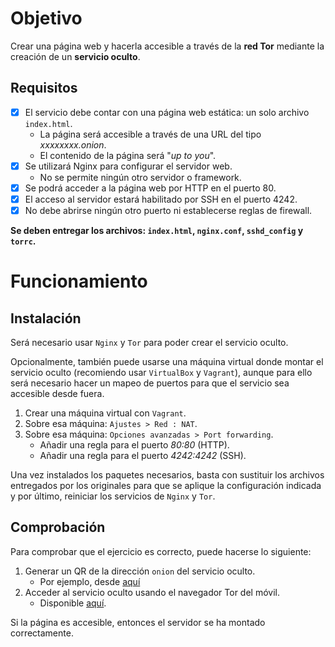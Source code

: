 # Objetivo

Crear una página web y hacerla accesible a través de la **red Tor** mediante la creación de un **servicio oculto**.


## Requisitos

- [x] El servicio debe contar con una página web estática: un solo archivo `index.html`.
	- La página será accesible a través de una URL del tipo *xxxxxxxx.onion*.
	- El contenido de la página será "*up to you*".
- [x] Se utilizará Nginx para configurar el servidor web.
	- No se permite ningún otro servidor o framework.
- [x] Se podrá acceder a la página web por HTTP en el puerto 80.
- [x] El acceso al servidor estará habilitado por SSH en el puerto 4242.
- [x] No debe abrirse ningún otro puerto ni establecerse reglas de firewall.

**Se deben entregar los archivos: `index.html`, `nginx.conf`, `sshd_config` y `torrc`.**


# Funcionamiento

## Instalación

Será necesario usar `Nginx` y `Tor` para poder crear el servicio oculto.

Opcionalmente, también puede usarse una máquina virtual donde montar el servicio oculto (recomiendo usar `VirtualBox` y
`Vagrant`), aunque para ello será necesario hacer un mapeo de puertos para que el servicio sea accesible desde fuera.

1. Crear una máquina virtual con `Vagrant`.
2. Sobre esa máquina: `Ajustes > Red : NAT`.
3. Sobre esa máquina: `Opciones avanzadas > Port forwarding`.
	- Añadir una regla para el puerto _80:80_ (HTTP).
    - Añadir una regla para el puerto _4242:4242_ (SSH).

Una vez instalados los paquetes necesarios, basta con sustituir los archivos entregados por los originales para que se
aplique la configuración indicada y por último, reiniciar los servicios de `Nginx` y `Tor`.


## Comprobación

Para comprobar que el ejercicio es correcto, puede hacerse lo siguiente:

1. Generar un QR de la dirección `onion` del servicio oculto.
   - Por ejemplo, desde [aquí](https://www.qrcode-monkey.com/es)
2. Acceder al servicio oculto usando el navegador Tor del móvil.
   - Disponible [aquí](https://play.google.com/store/apps/details?id=org.torproject.torbrowser&gl=ES).

Si la página es accesible, entonces el servidor se ha montado correctamente.
